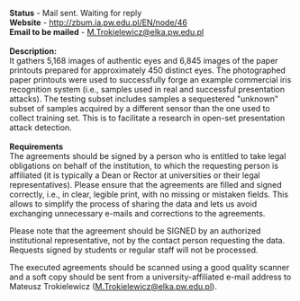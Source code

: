**Status** - Mail sent. Waiting for reply<br/>
**Website** - http://zbum.ia.pw.edu.pl/EN/node/46<br/>
**Email to be mailed** - M.Trokielewicz@elka.pw.edu.pl<br/><br/>
**Description:** <br/>
It gathers 5,168 images of authentic eyes and 6,845 images of the paper printouts prepared for approximately 450 distinct eyes. The photographed paper printouts were used to successfully forge an example commercial iris recognition system (i.e., samples used in real and successful presentation attacks). The testing subset includes samples a sequestered "unknown" subset of samples acquired by a different sensor than the one used to collect training set. This is to facilitate a research in open-set presentation attack detection.
<br/><br/>
**Requirements**<br/>
 The agreements should be signed by a person who is entitled to take legal obligations on behalf of the institution, to which the requesting person is affiliated (it is typically a Dean or Rector at universities or their legal representatives). Please ensure that the agreements are filled and signed correctly, i.e., in clear, legible print, with no missing or mistaken fields. This allows to simplify the process of sharing the data and lets us avoid exchanging unnecessary e-mails and corrections to the agreements.

Please note that the agreement should be SIGNED by an authorized institutional representative, not by the contact person requesting the data. Requests signed by students or regular staff will not be processed.

The executed agreements should be scanned using a good quality scanner and a soft copy should be sent from a university-affiliated e-mail address to Mateusz Trokielewicz (M.Trokielewicz@elka.pw.edu.pl).
